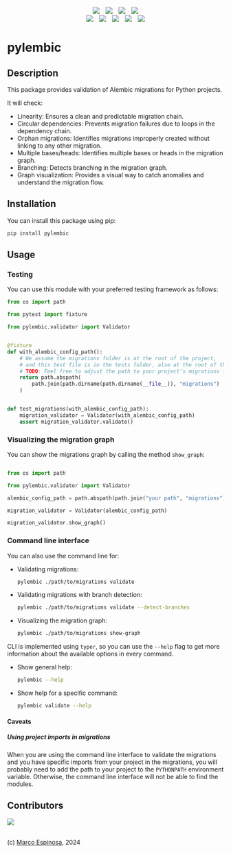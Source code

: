 <!-- Shields -->
<p align="center">
<a href="https://github.com/maekind/pylembic"><img src="https://img.shields.io/github/actions/workflow/status/maekind/pylembic/.github%2Fworkflows%2Ftesting.yaml?label=tests&color=green" hspace="5"></a>
<a href="https://codecov.io/gh/maekind/pylembic"><img src="https://codecov.io/gh/maekind/pylembic/graph/badge.svg?token=JcGna50uJL" hspace="5"/></a>
<a href="https://github.com/maekind/pylembic/releases"><img src="https://img.shields.io/github/actions/workflow/status/maekind/pylembic/.github%2Fworkflows%2Frelease.yaml?label=build package&color=green" hspace="5"></a>
<a href="https://pypi.org/project/pylembic"><img src="https://img.shields.io/github/v/release/maekind/pylembic?color=blue&label=pypi latest" hspace="5"></a>
<br>
<a href="https://github.com/maekind/pylembic/blob/main/LICENSE"><img src="https://img.shields.io/badge/License-MIT-orange.svg" hspace="5"></a>
<a href="https://github.com/maekind/pylembic"><img src="https://img.shields.io/github/repo-size/maekind/pylembic?color=red" hspace="5"></a>
<a href="https://github.com/maekind/pylembic"><img src="https://img.shields.io/github/last-commit/maekind/pylembic?color=black" hspace="5"></a>
<a href="https://www.python.org/downloads/"><img src="https://img.shields.io/github/languages/top/maekind/pylembic?color=darkgreen" hspace="5"></a>
<a href="https://www.python.org/downloads/"><img src="https://img.shields.io/badge/python%20version-%3E3.11-lightblue" hspace="5"></a>
</p>

# pylembic

## Description

This package provides validation of Alembic migrations for Python projects.

It will check:

- Linearity: Ensures a clean and predictable migration chain.
- Circular dependencies: Prevents migration failures due to loops in the
dependency chain.
- Orphan migrations: Identifies migrations improperly created without linking
to any other migration.
- Multiple bases/heads: Identifies multiple bases or heads in the migration graph.
- Branching: Detects branching in the migration graph.
- Graph visualization: Provides a visual way to catch anomalies and understand the
migration flow.

## Installation

You can install this package using pip:

```bash
pip install pylembic
```

## Usage

### Testing

You can use this module with your preferred testing framework as follows:

```python
from os import path

from pytest import fixture

from pylembic.validator import Validator


@fixture
def with_alembic_config_path():
    # We assume the migrations folder is at the root of the project,
    # and this test file is in the tests folder, also at the root of the project.
    # TODO: Feel free to adjust the path to your project's migrations folder.
    return path.abspath(
        path.join(path.dirname(path.dirname(__file__)), "migrations")
    )


def test_migrations(with_alembic_config_path):
    migration_validator = Validator(with_alembic_config_path)
    assert migration_validator.validate()
```

### Visualizing the migration graph

You can show the migrations graph by calling the method `show_graph`:

```python

from os import path

from pylembic.validator import Validator

alembic_config_path = path.abspath(path.join("your path", "migrations"))

migration_validator = Validator(alembic_config_path)

migration_validator.show_graph()
```

### Command line interface

You can also use the command line for:

- Validating migrations:

    ```bash
    pylembic ./path/to/migrations validate
    ```

- Validating migrations with branch detection:

    ```bash
    pylembic ./path/to/migrations validate --detect-branches
    ```

- Visualizing the migration graph:

    ```bash
    pylembic ./path/to/migrations show-graph
    ```

CLI is implemented using `typer`, so you can use the `--help` flag to get more information about the available options in every command.

- Show general help:

    ```bash
    pylembic --help
    ```

- Show help for a specific command:

    ```bash
    pylembic validate --help
    ```

#### Caveats

##### Using project imports in migrations

When you are using the command line interface to validate the migrations and you have specific imports from your project in the migrations,
you will probably need to add the path to your project to the `PYTHONPATH` environment variable.
Otherwise, the command line interface will not be able to find the modules.

## Contributors

<a href="https://github.com/maekind/pylembic/graphs/contributors">
  <img src="https://contrib.rocks/image?repo=maekind/pylembic" />
</a>
<br/>
<br/>

(c) <a href="mailto:marco@marcoespinosa.com">Marco Espinosa</a>, 2024
